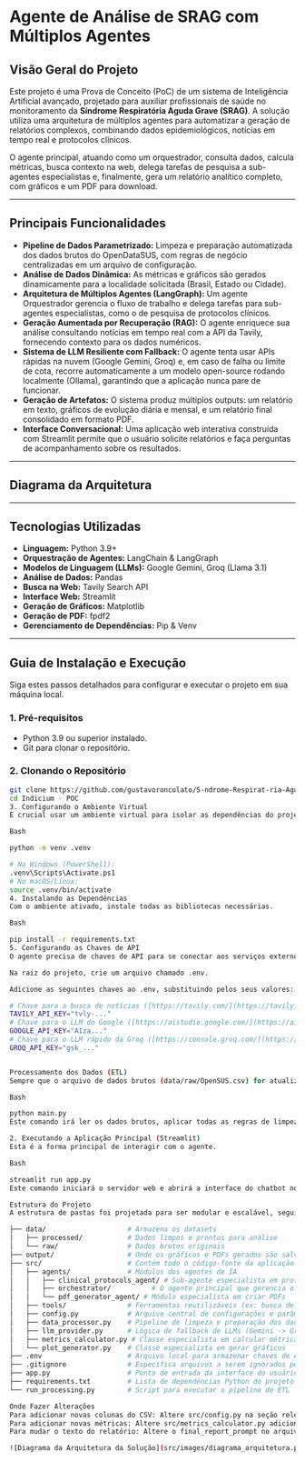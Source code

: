 # Agente de Análise de SRAG com Múltiplos Agentes

## Visão Geral do Projeto

Este projeto é uma Prova de Conceito (PoC) de um sistema de Inteligência Artificial avançado, projetado para auxiliar profissionais de saúde no monitoramento da **Síndrome Respiratória Aguda Grave (SRAG)**. A solução utiliza uma arquitetura de múltiplos agentes para automatizar a geração de relatórios complexos, combinando dados epidemiológicos, notícias em tempo real e protocolos clínicos.

O agente principal, atuando como um orquestrador, consulta dados, calcula métricas, busca contexto na web, delega tarefas de pesquisa a sub-agentes especialistas e, finalmente, gera um relatório analítico completo, com gráficos e um PDF para download.

---

## Principais Funcionalidades

- **Pipeline de Dados Parametrizado:** Limpeza e preparação automatizada dos dados brutos do OpenDataSUS, com regras de negócio centralizadas em um arquivo de configuração.
- **Análise de Dados Dinâmica:** As métricas e gráficos são gerados dinamicamente para a localidade solicitada (Brasil, Estado ou Cidade).
- **Arquitetura de Múltiplos Agentes (LangGraph):** Um agente Orquestrador gerencia o fluxo de trabalho e delega tarefas para sub-agentes especialistas, como o de pesquisa de protocolos clínicos.
- **Geração Aumentada por Recuperação (RAG):** O agente enriquece sua análise consultando notícias em tempo real com a API da Tavily, fornecendo contexto para os dados numéricos.
- **Sistema de LLM Resiliente com Fallback:** O agente tenta usar APIs rápidas na nuvem (Google Gemini, Groq) e, em caso de falha ou limite de cota, recorre automaticamente a um modelo open-source rodando localmente (Ollama), garantindo que a aplicação nunca pare de funcionar.
- **Geração de Artefatos:** O sistema produz múltiplos outputs: um relatório em texto, gráficos de evolução diária e mensal, e um relatório final consolidado em formato PDF.
- **Interface Conversacional:** Uma aplicação web interativa construída com Streamlit permite que o usuário solicite relatórios e faça perguntas de acompanhamento sobre os resultados.

---

## Diagrama da Arquitetura

---

## Tecnologias Utilizadas

- **Linguagem:** Python 3.9+
- **Orquestração de Agentes:** LangChain & LangGraph
- **Modelos de Linguagem (LLMs):** Google Gemini, Groq (Llama 3.1)
- **Análise de Dados:** Pandas
- **Busca na Web:** Tavily Search API
- **Interface Web:** Streamlit
- **Geração de Gráficos:** Matplotlib
- **Geração de PDF:** fpdf2
- **Gerenciamento de Dependências:** Pip & Venv

---

## Guia de Instalação e Execução

Siga estes passos detalhados para configurar e executar o projeto em sua máquina local.

### 1. Pré-requisitos

- Python 3.9 ou superior instalado.
- Git para clonar o repositório.

### 2. Clonando o Repositório

```bash
git clone https://github.com/gustavoroncolato/S-ndrome-Respirat-ria-Aguda-Grave---SRAG.git
cd Indicium - POC
3. Configurando o Ambiente Virtual
É crucial usar um ambiente virtual para isolar as dependências do projeto.

Bash

python -m venv .venv

# No Windows (PowerShell):
.venv\Scripts\Activate.ps1
# No macOS/Linux:
source .venv/bin/activate
4. Instalando as Dependências
Com o ambiente ativado, instale todas as bibliotecas necessárias.

Bash

pip install -r requirements.txt
5. Configurando as Chaves de API
O agente precisa de chaves de API para se conectar aos serviços externos.

Na raiz do projeto, crie um arquivo chamado .env.

Adicione as seguintes chaves ao .env, substituindo pelos seus valores:

# Chave para a busca de notícias ([https://tavily.com/](https://tavily.com/))
TAVILY_API_KEY="tvly-..."
# Chave para o LLM do Google ([https://aistudio.google.com/](https://aistudio.google.com/))
GOOGLE_API_KEY="AIza..."
# Chave para o LLM rápido da Groq ([https://console.groq.com/](https://console.groq.com/))
GROQ_API_KEY="gsk_..."


Processamento dos Dados (ETL)
Sempre que o arquivo de dados brutos (data/raw/OpenSUS.csv) for atualizado, você precisa executar o pipeline de processamento para gerar a versão limpa dos dados.

Bash

python main.py
Este comando irá ler os dados brutos, aplicar todas as regras de limpeza, normalização e enriquecimento, e salvar o resultado em data/processed/OpenSUS_limpo.csv.

2. Executando a Aplicação Principal (Streamlit)
Esta é a forma principal de interagir com o agente.

Bash

streamlit run app.py
Este comando iniciará o servidor web e abrirá a interface do chatbot no seu navegador. A partir daí, você pode solicitar relatórios para diferentes localidades (ex: "São Paulo", "SC", "Fortaleza, CE", "Brasil").

Estrutura do Projeto
A estrutura de pastas foi projetada para ser modular e escalável, seguindo os princípios de Clean Code.

├── data/                    # Armazena os datasets
│   ├── processed/           # Dados limpos e prontos para análise
│   └── raw/                 # Dados brutos originais
├── output/                  # Onde os gráficos e PDFs gerados são salvos
├── src/                     # Contém todo o código-fonte da aplicação
│   ├── agents/              # Módulos dos agentes de IA
│   │   ├── clinical_protocols_agent/ # Sub-agente especialista em protocolos
│   │   ├── orchestrator/          # O agente principal que gerencia o fluxo
│   │   └── pdf_generator_agent/ # Módulo especialista em criar PDFs
│   ├── tools/               # Ferramentas reutilizáveis (ex: busca de notícias)
│   ├── config.py            # Arquivo central de configurações e parâmetros
│   ├── data_processor.py    # Pipeline de limpeza e preparação dos dados (ETL)
│   ├── llm_provider.py      # Lógica de fallback de LLMs (Gemini -> Groq -> Ollama)
│   ├── metrics_calculator.py # Classe especialista em calcular métricas
│   └── plot_generator.py    # Classe especialista em gerar gráficos
├── .env                     # Arquivo local para armazenar chaves de API (NÃO ENVIAR PARA O GITHUB)
├── .gitignore               # Especifica arquivos a serem ignorados pelo Git
├── app.py                   # Ponto de entrada da interface do usuário (Streamlit)
├── requirements.txt         # Lista de dependências Python do projeto
└── run_processing.py        # Script para executar o pipeline de ETL

Onde Fazer Alterações
Para adicionar novas colunas do CSV: Altere src/config.py na seção relevant_features.
Para adicionar novas métricas: Altere src/metrics_calculator.py adicionando um novo método de cálculo, e depois chame este método no calculate_metrics_node em src/agents/orchestrator/agent.py.
Para mudar o texto do relatório: Altere o final_report_prompt no arquivo src/agents/orchestrator/prompts.py.

![Diagrama da Arquitetura da Solução](src/images/diagrama_arquitetura.png)
```
